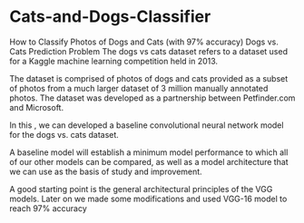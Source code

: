 # Cats-and-Dogs-Classifier

How to Classify Photos of Dogs and Cats (with 97% accuracy)
Dogs vs. Cats Prediction Problem
The dogs vs cats dataset refers to a dataset used for a Kaggle machine learning competition held in 2013.

The dataset is comprised of photos of dogs and cats provided as a subset of photos from a much larger dataset of 3 million manually annotated photos. The dataset was developed as a partnership between Petfinder.com and Microsoft.

In this , we can developed a baseline convolutional neural network model for the dogs vs. cats dataset.

A baseline model will establish a minimum model performance to which all of our other models can be compared, as well as a model architecture that we can use as the basis of study and improvement.

A good starting point is the general architectural principles of the VGG models.
Later on we made some modifications and used VGG-16 model to reach 97% accuracy

